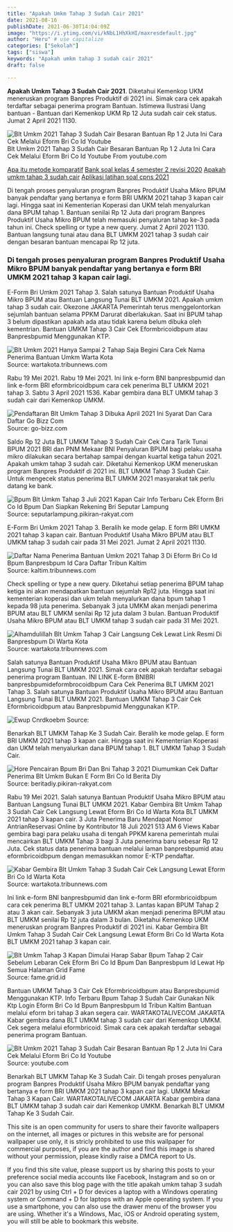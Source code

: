 ```yaml
---
title: "Apakah Umkm Tahap 3 Sudah Cair 2021"
date: 2021-08-16
publishDate: 2021-06-30T14:04:09Z
image: "https://i.ytimg.com/vi/kNbL1HhXkHI/maxresdefault.jpg"
author: "Heru" # use capitalize
categories: ["Sekolah"]
tags: ["siswa"]
keywords: "Apakah umkm tahap 3 sudah cair 2021"
draft: false

---
```

<script type='text/javascript' src='//pl15944992.alternativecpmgate.com/6c/6f/d6/6c6fd630211742b4db132bd23b46b946.js'></script>
<script type='text/javascript' src='//pl15944975.alternativecpmgate.com/86/71/9a/86719ae0c65e9b2f7eb2905a08638c06.js'></script>
**Apakah Umkm Tahap 3 Sudah Cair 2021**. Diketahui Kemenkop UKM meneruskan program Banpres Produktif di 2021 ini. Simak cara cek apakah terdaftar sebagai penerima program Bantuan. Istimewa Ilustrasi Uang bantuan - Bantuan dari Kemenkop UKM Rp 12 Juta sudah cair cek status. Jumat 2 April 2021 1130.

![Blt Umkm 2021 Tahap 3 Sudah Cair Besaran Bantuan Rp 1 2 Juta Ini Cara Cek Melalui Eform Bri Co Id Youtube](https://i.ytimg.com/vi/kNbL1HhXkHI/maxresdefault.jpg "Blt Umkm 2021 Tahap 3 Sudah Cair Besaran Bantuan Rp 1 2 Juta Ini Cara Cek Melalui Eform Bri Co Id Youtube")
Blt Umkm 2021 Tahap 3 Sudah Cair Besaran Bantuan Rp 1 2 Juta Ini Cara Cek Melalui Eform Bri Co Id Youtube From youtube.com

[Apa itu metode komparatif](/apa-itu-metode-komparatif/)
[Bank soal kelas 4 semester 2 revisi 2020](/bank-soal-kelas-4-semester-2-revisi-2020/)
[Apakah umkm tahap 3 sudah cair](/apakah-umkm-tahap-3-sudah-cair/)
[Aplikasi latihan soal cpns 2021](/aplikasi-latihan-soal-cpns-2021/)

Di tengah proses penyaluran program Banpres Produktif Usaha Mikro BPUM banyak pendaftar yang bertanya e form BRI UMKM 2021 tahap 3 kapan cair lagi. Hingga saat ini Kementerian Koperasi dan UKM telah menyalurkan dana BPUM tahap 1. Bantuan senilai Rp 12 Juta dari program Banpres Produktif Usaha Mikro BPUM telah memasuki penyaluran tahap ke-3 pada tahun ini. Check spelling or type a new query. Jumat 2 April 2021 1130. Bantuan langsung tunai atau dana BLT UMKM 2021 tahap 3 sudah cair dengan besaran bantuan mencapai Rp 12 juta.

### Di tengah proses penyaluran program Banpres Produktif Usaha Mikro BPUM banyak pendaftar yang bertanya e form BRI UMKM 2021 tahap 3 kapan cair lagi.

E-Form Bri Umkm 2021 Tahap 3. Salah satunya Bantuan Produktif Usaha Mikro BPUM atau Bantuan Langsung Tunai BLT UMKM 2021. Apakah umkm tahap 3 sudah cair. Okezone JAKARTA Pemerintah terus menggelontorkan sejumlah bantuan selama PPKM Darurat diberlakukan. Saat ini BPUM tahap 3 belum dipastikan apakah ada atau tidak karena belum dibuka oleh kementrian. Bantuan UMKM Tahap 3 Cair Cek Eformbricoidbpum atau Banpresbpumid Menggunakan KTP.


![Blt Umkm 2021 Hanya Sampai 2 Tahap Saja Begini Cara Cek Nama Penerima Bantuan Umkm Warta Kota](https://cdn-2.tstatic.net/wartakota/foto/bank/images/link-e-form-bri-untuk-cairkan-blt-umkm-tahap-3.jpg "Blt Umkm 2021 Hanya Sampai 2 Tahap Saja Begini Cara Cek Nama Penerima Bantuan Umkm Warta Kota")
Source: wartakota.tribunnews.com

Rabu 19 Mei 2021. Rabu 19 Mei 2021. Ini link e-form BNI banpresbpumid dan link e-form BRI eformbricoidbpum cara cek penerima BLT UMKM 2021 tahap 3. Sabtu 3 April 2021 1536. Kabar gembira dana BLT UMKM tahap 3 sudah cair dari Kemenkop UMKM.

![Pendaftaran Blt Umkm Tahap 3 Dibuka April 2021 Ini Syarat Dan Cara Daftar Go Bizz Com](https://1.bp.blogspot.com/-FdlAXtcGKsk/X-mDdsXY44I/AAAAAAAABlM/Q4Ac4c_sP_cInA0KiA_5xdtPfrptD6zpACLcBGAsYHQ/s472/Pendaftaran%2BBLT%2BUMKM%2BTahap%2B3.png "Pendaftaran Blt Umkm Tahap 3 Dibuka April 2021 Ini Syarat Dan Cara Daftar Go Bizz Com")
Source: go-bizz.com

Saldo Rp 12 Juta BLT UMKM Tahap 3 Sudah Cair Cek Cara Tarik Tunai BPUM 2021 BRI dan PNM Mekaar BNI Penyaluran BPUM bagi pelaku usaha mikro dilakukan secara bertahap sampai dengan kuartal ketiga tahun 2021. Apakah umkm tahap 3 sudah cair. Diketahui Kemenkop UKM meneruskan program Banpres Produktif di 2021 ini. BLT UMKM Tahap 3 Sudah Cair. Untuk mengecek status penerima BLT UMKM 2021 masyarakat tak perlu datang ke bank.

![Bpum Blt Umkm Tahap 3 Juli 2021 Kapan Cair Info Terbaru Cek Eform Bri Co Id Bpum Dan Siapkan Rekening Bri Seputar Lampung](https://assets.pikiran-rakyat.com/crop/46x34:653x442/x/photo/2021/06/04/1805207526.png "Bpum Blt Umkm Tahap 3 Juli 2021 Kapan Cair Info Terbaru Cek Eform Bri Co Id Bpum Dan Siapkan Rekening Bri Seputar Lampung")
Source: seputarlampung.pikiran-rakyat.com

E-Form Bri Umkm 2021 Tahap 3. Beralih ke mode gelap. E form BRI UMKM 2021 tahap 3 kapan cair. Bantuan Produktif Usaha Mikro BPUM atau BLT UMKM tahap 3 sudah cair pada 31 Mei 2021. Jumat 2 April 2021 1130.

![Daftar Nama Penerima Bantuan Umkm 2021 Tahap 3 Di Eform Bri Co Id Bpum Banpresbpum Id Cara Daftar Tribun Kaltim](https://cdn-2.tstatic.net/kaltim/foto/bank/images/login-eform-bricoidbpum-untuk-cek-penerima-blt-umkm-secara-online.jpg "Daftar Nama Penerima Bantuan Umkm 2021 Tahap 3 Di Eform Bri Co Id Bpum Banpresbpum Id Cara Daftar Tribun Kaltim")
Source: kaltim.tribunnews.com

Check spelling or type a new query. Diketahui setiap penerima BPUM tahap ketiga ini akan mendapatkan bantuan sejumlah Rp12 juta. Hingga saat ini kementerian koperasi dan ukm telah menyalurkan dana bpum tahap 1 kepada 98 juta penerima. Sebanyak 3 juta UMKM akan menjadi penerima BPUM atau BLT UMKM senilai Rp 12 juta dalam 3 bulan. Bantuan Produktif Usaha Mikro BPUM atau BLT UMKM tahap 3 sudah cair pada 31 Mei 2021.

![Alhamdulillah Blt Umkm Tahap 3 Cair Langsung Cek Lewat Link Resmi Di Banpresbpum Di Warta Kota](https://cdn-2.tstatic.net/wartakota/foto/bank/images/blt-umkm-tahap-3-sudah-cair22.jpg "Alhamdulillah Blt Umkm Tahap 3 Cair Langsung Cek Lewat Link Resmi Di Banpresbpum Di Warta Kota")
Source: wartakota.tribunnews.com

Salah satunya Bantuan Produktif Usaha Mikro BPUM atau Bantuan Langsung Tunai BLT UMKM 2021. Simak cara cek apakah terdaftar sebagai penerima program Bantuan. INI LINK E-form BNIBRI banpresbpumideformbrocoidbpum Cara Cek Penerima BLT UMKM 2021 Tahap 3. Salah satunya Bantuan Produktif Usaha Mikro BPUM atau Bantuan Langsung Tunai BLT UMKM 2021. Bantuan UMKM Tahap 3 Cair Cek Eformbricoidbpum atau Banpresbpumid Menggunakan KTP.

![Ewup Cnrdkoebm](https://asset.kompas.com/crops/5AEBiAxtPCBxNiWYPEbWpqy3Xkc=/96x79:883x603/750x500/data/photo/2020/10/20/5f8e72ac50a34.jpg "Ewup Cnrdkoebm")
Source: 

Benarkah BLT UMKM Tahap Ke 3 Sudah Cair. Beralih ke mode gelap. E form BRI UMKM 2021 tahap 3 kapan cair. Hingga saat ini Kementerian Koperasi dan UKM telah menyalurkan dana BPUM tahap 1. BLT UMKM Tahap 3 Sudah Cair.

![Hore Pencairan Bpum Bri Dan Bni Tahap 3 2021 Diumumkan Cek Daftar Penerima Blt Umkm Bukan E Form Bri Co Id Berita Diy](https://assets.pikiran-rakyat.com/crop/0x0:0x0/x/photo/2021/06/29/1246699707.jpg "Hore Pencairan Bpum Bri Dan Bni Tahap 3 2021 Diumumkan Cek Daftar Penerima Blt Umkm Bukan E Form Bri Co Id Berita Diy")
Source: beritadiy.pikiran-rakyat.com

Rabu 19 Mei 2021. Salah satunya Bantuan Produktif Usaha Mikro BPUM atau Bantuan Langsung Tunai BLT UMKM 2021. Kabar Gembira Blt Umkm Tahap 3 Sudah Cair Cek Langsung Lewat Eform Bri Co Id Warta Kota BLT UMKM 2021 tahap 3 kapan cair. 3 Juta Penerima Baru Mendapat Nomor AntrianReservasi Online by Kontributor 18 Juli 2021 513 AM 6 Views Kabar gembira bagi para pelaku usaha di tengah PPKM karena pemerintah mulai mencairkan BLT UMKM Tahap 3 bagi 3 Juta penerima baru sebesar Rp 12 Juta. Cek status data penerima bantuan melalui laman banpresbpumid atau eformbricoidbpum dengan memasukkan nomor E-KTP pendaftar.

![Kabar Gembira Blt Umkm Tahap 3 Sudah Cair Cek Langsung Lewat Eform Bri Co Id Warta Kota](https://cdn-2.tstatic.net/wartakota/foto/bank/images/cek-penerima-blt-umkm-tahap-3-yang-sudah-cair-lewat-eformbri.jpg "Kabar Gembira Blt Umkm Tahap 3 Sudah Cair Cek Langsung Lewat Eform Bri Co Id Warta Kota")
Source: wartakota.tribunnews.com

Ini link e-form BNI banpresbpumid dan link e-form BRI eformbricoidbpum cara cek penerima BLT UMKM 2021 tahap 3. Lantas kapan BPUM Tahap 2 atau 3 akan cair. Sebanyak 3 juta UMKM akan menjadi penerima BPUM atau BLT UMKM senilai Rp 12 juta dalam 3 bulan. Diketahui Kemenkop UKM meneruskan program Banpres Produktif di 2021 ini. Kabar Gembira Blt Umkm Tahap 3 Sudah Cair Cek Langsung Lewat Eform Bri Co Id Warta Kota BLT UMKM 2021 tahap 3 kapan cair.

![Blt Umkm Tahap 3 Kapan Dimulai Harap Sabar Bpum Tahap 2 Cair Sebelum Lebaran Cek Eform Bri Co Id Bpum Dan Banpresbpum Id Lewat Hp Semua Halaman Grid Fame](https://asset-a.grid.id/crop/0x0:0x0/x/photo/2020/12/29/2016359061.jpg "Blt Umkm Tahap 3 Kapan Dimulai Harap Sabar Bpum Tahap 2 Cair Sebelum Lebaran Cek Eform Bri Co Id Bpum Dan Banpresbpum Id Lewat Hp Semua Halaman Grid Fame")
Source: fame.grid.id

Bantuan UMKM Tahap 3 Cair Cek Eformbricoidbpum atau Banpresbpumid Menggunakan KTP. Info Terbaru Bpum Tahap 3 Sudah Cair Gunakan Nik Ktp Login Eform Bri Co Id Bpum Banpresbpum Id Tribun Kaltim Bantuan melalui eform bri tahap 3 akan segera cair. WARTAKOTALIVECOM JAKARTA Kabar gembira dana BLT UMKM tahap 3 sudah cair dari Kemenkop UMKM. Cek segera melalui eformbricoid. Simak cara cek apakah terdaftar sebagai penerima program Bantuan.

![Blt Umkm 2021 Tahap 3 Sudah Cair Besaran Bantuan Rp 1 2 Juta Ini Cara Cek Melalui Eform Bri Co Id Youtube](https://i.ytimg.com/vi/kNbL1HhXkHI/maxresdefault.jpg "Blt Umkm 2021 Tahap 3 Sudah Cair Besaran Bantuan Rp 1 2 Juta Ini Cara Cek Melalui Eform Bri Co Id Youtube")
Source: youtube.com

Benarkah BLT UMKM Tahap Ke 3 Sudah Cair. Di tengah proses penyaluran program Banpres Produktif Usaha Mikro BPUM banyak pendaftar yang bertanya e form BRI UMKM 2021 tahap 3 kapan cair lagi. UMKM Mekar Tahap 3 Kapan Cair. WARTAKOTALIVECOM JAKARTA Kabar gembira dana BLT UMKM tahap 3 sudah cair dari Kemenkop UMKM. Benarkah BLT UMKM Tahap Ke 3 Sudah Cair.

This site is an open community for users to share their favorite wallpapers on the internet, all images or pictures in this website are for personal wallpaper use only, it is stricly prohibited to use this wallpaper for commercial purposes, if you are the author and find this image is shared without your permission, please kindly raise a DMCA report to Us.

If you find this site value, please support us by sharing this posts to your preference social media accounts like Facebook, Instagram and so on or you can also save this blog page with the title apakah umkm tahap 3 sudah cair 2021 by using Ctrl + D for devices a laptop with a Windows operating system or Command + D for laptops with an Apple operating system. If you use a smartphone, you can also use the drawer menu of the browser you are using. Whether it's a Windows, Mac, iOS or Android operating system, you will still be able to bookmark this website.
